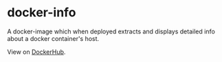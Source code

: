 # docker-info
A docker-image which when deployed extracts and displays detailed info about a docker container's host.

View on [DockerHub](https://hub.docker.com/r/mcking07/docker-info).